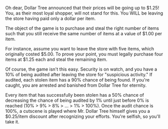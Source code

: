 Oh dear, Dollar Tree announced that their prices will be going up to $1.25! You, as their most loyal shopper, will not stand for this. You WILL be leaving the store having paid only a dollar per item.

The object of the game is to purchase and steal the right number of items such that you still receive the same number of items at a value of $1.00 per item.

For instance, assume you want to leave the store with five items, which originally costed $5.00. To prove your point, you must legally purchase four items at $1.25 each and steal the remaining item.

Of course, the game isn't this easy. Security is on watch, and you have a 10% of being audited after leaving the store for "suspicious activity." If audited, each stolen item has a 90% chance of being found. If you're caught, you are arrested and banished from Dollar Tree for eternity.

Every item that has successfully been stolen has a 50% chance of decreasing the chance of being audited by 1% until just before 0% is reached (10% > 9% > 8% > ... > 1% > 100%). Once the audit chance is 100%, a cutscene is played where Mr. Dollar Tree himself gives you a $0.25/item discount after recognizing your efforts. You're selfish, so you'll take it.